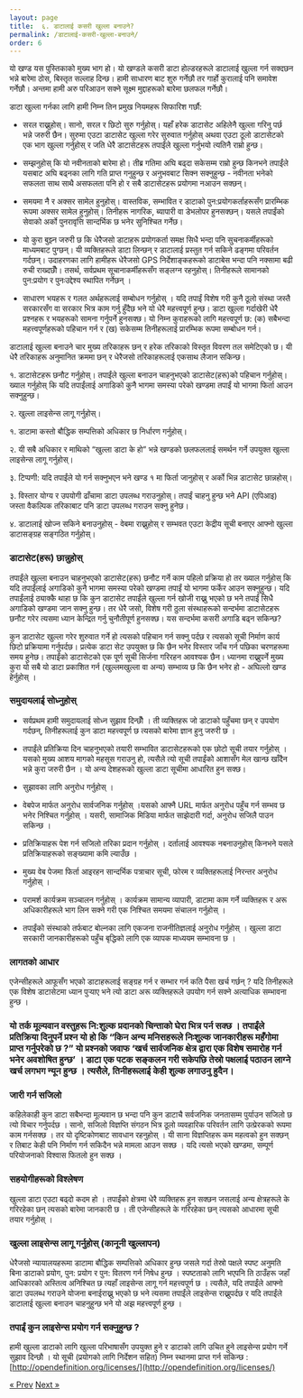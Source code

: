 ```yaml
---
layout: page
title:  ६. डाटालाई कसरी खुल्ला बनाउने?
permalink: /डाटालाई-कसरी-खुल्ला-बनाउने/
order: 6
---
```

यो खण्ड यस पुस्तिकाको मुख्य भाग हो। यो खण्डले कसरी डाटा होल्डरहरूले डाटालाई खुल्ला गर्न सक्दछन भन्ने बारेमा ठोस, बिस्तृत सल्लाह दिन्छ। हामी साधारण बाट शुरु गर्नेछौ तर गार्हो कुरालाई पनि समावेश गर्नेछौ। अन्तमा हामी अरु परिआउन सक्ने सूक्ष्म मुद्दाहरूको बारेमा छलफल गर्नेछौ।

डाटा खुल्ला गर्नका लागि हामी निम्न तिन प्रमुख नियमहरू सिफारिश गर्छौ:

- सरल राख्नुहोस्। सानो, सरल र छिटो सुरु गर्नुहोस्। यहाँ हरेक डाटासेट अहिलेनै खुल्ला गरिनु पर्छ भन्ने जरुरी छैन। सुरुमा एउटा डाटासेट खुल्ला गरेर सुरुवात गर्नुहोस् अथवा एउटा ठूलो डाटासेटको एक भाग खुल्ला गर्नुहोस् र जति धेरै डाटासेटहरू तपाईंले खुल्ला गर्नुभयो त्यतिनै राम्रो हुन्छ।

- सम्झनुहोस् कि यो नवीनताको बारेमा हो। तीब्र गतिमा अघि बढ्दा सकेसम्म राम्रो हुन्छ किनभने तपाईंले यसबाट अघि बढ्नका लागि गति प्राप्त गनुहुन्छ र अनुभवबाट सिक्न सक्नुहुन्छ - नवीनता भनेको सफलता साथ साथै असफलता पनि हो र सबै डाटासेटहरू प्रयोगमा नआउन सक्छन्।
 
- समयमा नै र अक्सर सामेल हुनुहोस्। वास्तविक, सम्भावित र डाटाको पुन:प्रयोगकर्ताहरूसँग प्रारम्भिक रूपमा अक्सर सामेल हुनुहोस्। तिनीहरू नागरिक, ब्यापारी वा डेभलोपर हुनसक्छन्। यसले तपाईंको सेवाको अर्को पुनरावृत्ति सान्दर्भिक छ भनेर सुनिश्चित गर्नेछ।

- यो कुरा बुझ्न जरुरी छ कि धेरैजसो डाटाहरू प्रयोगकर्ता समक्ष सिधै भन्दा पनि सुचनाकर्मीहरूको माध्यमबाट पुग्छन्। यी व्यक्तिहरूले डाटा लिन्छन् र डाटालाई प्रस्तुत गर्न सकिने ढङ्गमा परिवर्तन गर्दछन्। उदाहरणका लागि हामीहरू धेरैजसो GPS निर्देशाङ्कहरूको डाटाबेस भन्दा पनि नक्सामा बढी रुची राख्दछौँ। तसर्थ, सर्वप्रथम सूचानाकर्मीहरूसँग सङ्लग्न रहनुहोस्। तिनीहरूले सामानको पुन:प्रयोग र पुनःउद्देश्य स्थापित गर्नेछन् ।

- साधारण भयहरू र गलत अर्थहरूलाई सम्बोधन गर्नुहोस् । यदि तपाईं विशेष गरी कुनै ठूलो संस्था जस्तै सरकारसँग वा सरकार भित्र काम गर्नु हुँदैछ भने यो धेरै महत्त्वपूर्ण हुन्छ। डाटा खुल्ला गर्दाखेरी धेरै प्रश्नहरू र भयहरूको सामना गर्नुपर्ने हुनसक्छ। यो निम्न कुराहरूको लागि महत्त्वपूर्ण छ: (क) सबैभन्दा महत्त्वपूर्णहरूको पहिचान गर्न र (ख) सकेसम्म तिनीहरूलाई प्रारम्भिक रूपमा सम्बोधन गर्न।

डाटालाई खुल्ला बनाउने चार मुख्य तरिकाहरू छन् र हरेक तरिकाको विस्तृत विवरण तल समेटिएको छ। यी धेरै तरिकाहरू अनुमानित क्रममा छन् र धेरैजसो तरिकाहरूलाई एकसाथ लैजान सकिन्छ।

१. डाटासेटहरू छनौट गर्नुहोस्। तपाईंले खुल्ला बनाउन चाहनुभएको डाटासेट(हरू)को पहिचान गर्नुहोस्। ख्याल गर्नुहोस् कि यदि तपाईंलाई अगाडिको कुनै भागमा समस्या परेको खण्डमा तपाईं यो भागमा फिर्ता आउन सक्नुहुन्छ।

२. खुल्ला लाइसेन्स लागू गर्नुहोस्।

   १. डाटामा कस्तो बौद्धिक सम्पत्तिको अधिकार छ निर्धारण गर्नुहोस्।
  
   २. यी सबै अधिकार र माथिको “खुल्ला डाटा के हो” भन्ने खण्डको छलफललाई समर्थन गर्ने उपयुक्त खुल्ला लाइसेन्स लागू गर्नुहोस्।

   ३. टिप्पणी: यदि तपाईंले यो गर्न सक्नुभएन भने खण्ड १ मा फिर्ता जानुहोस् र अर्को भिन्न डाटासेट छान्नहोस्।

३. विस्तार योग्य र उपयोगी ढाँचामा डाटा उपलब्ध गराउनुहोस्। तपाईं चाहनु हुन्छ भने API (एपिआइ) जस्ता वैकल्पिक तरिकाबाट पनि डाटा उपलब्ध गराउन सक्नु हुनेछ।

४. डाटालाई खोज्न सकिने बनाउनुहोस् - वेबमा राख्नुहोस् र सम्भवत एउटा केद्रीय सूची बनाएर आफ्नो खुल्ला डाटासङ्ग्रह सङ्गठित गर्नुहोस्।


### डाटासेट(हरू) छान्नुहोस्
तपाईंले खुल्ला बनाउन चाहनुभएको डाटासेट(हरू) छनौट गर्ने काम पहिलो प्रक्रिया हो तर ख्याल गर्नुहोस् कि यदि तपाईंलाई अगाडिको कुनै भागमा समस्या परेको खण्डमा तपाईं यो भागमा फर्केर आउन सक्नुहुन्छ। यदि तपाईंलाई ठ्याक्कै थाहा छ कि कुन डाटासेट तपाईंले खुल्ला गर्न खोजी राख्नु भएको छ भने तपाईं सिधै अगाडिको खण्डमा जान सक्नु हुन्छ। तर धेरै जसो, विशेष गरी ठुला संस्थाहरूको सन्दर्भमा डाटासेटहरू छनौट गरेर त्यसमा ध्यान केन्द्रित गर्नु चुनौतीपूर्ण हुनसक्छ। यस सन्दर्भमा कसरी अगाडि बढ्न सकिन्छ?

कुन डाटासेट खुल्ला गरेर शुरुवात गर्ने हो त्यसको पहिचान गर्न सक्नु पर्दछ र त्यसको सूची निर्माण कार्य छिटो प्रक्रियामा गर्नुपर्दछ। प्रत्येक डाटा सेट उपयुक्त छ कि छैन भनेर विस्तार जाँच गर्न पछिका चरणहरूमा समय हुनेछ।
तपाईंको डाटासेटको एक पूर्ण सूची सिर्जना गरिरहन आवश्यक छैन। ध्यानमा राख्नुपर्ने मुख्य कुरा  यो सबै यो डाटा प्रकाशित गर्न (खुल्लमखुल्ला वा अन्य) सम्भाव्य छ कि छैन भनेर हो - अघिल्लो खण्ड हेर्नुहोस् । 

### समुदायलाई सोध्नुहोस्
- सर्वप्रथम हामी समुदायलाई सोध्न सुझाव दिन्छौँ । ती व्यक्तिहरू जो डाटाको पहुँचमा छन् र उपयोग गर्दछन्, तिनीहरूलाई कुन डाटा महत्त्वपूर्ण छ त्यसको बारेमा ज्ञान हुनु जरुरी छ ।

- तपाईंले प्रतिक्रिया दिन चाहनुभएको तयारी सम्भावित डाटासेटहरूको एक छोटो सूची तयार गर्नुहोस् । यसको मुख्य आशय मागको महसूस गराउनु हो, त्यसैले त्यो सूची तपाईंको आशासँग मेल खान्छ खाँदैन भन्ने कुरा जरुरी छैन । यो अन्य देशहरूको  खुल्ला डाटा सूचीमा  आधारित हुन सक्छ।
- सुझावका लागि अनुरोध गर्नुहोस् ।

- वेबपेज मार्फत अनुरोध सार्वजनिक गर्नुहोस् ।यसको आफ्नै URL मार्फत अनुरोध पहुँच गर्न सम्भव छ भनेर निश्चित गर्नुहोस् । यसरी, सामाजिक मिडिया मार्फत साझेदारी गर्दा, अनुरोध सजिलै पाउन सकिन्छ ।

- प्रतिक्रियाहरू पेश गर्न सजिलो तरिका प्रदान गर्नुहोस् । दर्तालाई आवश्यक नबनाउनुहोस् किनभने यसले प्रतिक्रियाहरूको सङ्ख्यामा कमि ल्याउँछ ।

- मुख्य वेब पेजमा फिर्ता आइरहन सान्दर्भिक पत्राचार सूची, फोरम र व्यक्तिहरूलाई निरन्तर अनुरोध गर्नुहोस् ।

- परामर्श कार्यक्रम सञ्चालन गर्नुहोस् । कार्यक्रम सामान्य व्यापारी, डाटामा काम गर्ने व्यक्तिहरू र अरू अधिकारीहरूले भाग लिन सक्ने गरी एक निश्चित समयमा संचालन गर्नुहोस् ।

- तपाईंको संस्थाको तर्फबाट बोल्नका लागि एकजना राजनीतिज्ञलाई अनुरोध गर्नुहोस् । खुल्ला डाटा सरकारी जानकारीहरूको पहुँच बृद्धिको लागि एक व्यापक माध्ययम सम्भावना छ ।

### लागतको आधार
एजेन्सीहरूले आफूसँग भएको डाटाहरूलाई सङ्ग्रह गर्न र सम्भार गर्न कति पैसा खर्च गर्छन् ? यदि तिनीहरूले एक विशेष डाटासेटमा ध्यान पुर्‍याए भने त्यो डाटा अरू व्यक्तिहरूले उपयोग गर्न सक्ने अत्याधिक सम्भावना हुन्छ ।

### यो तर्क मूल्यवान वस्तुहरू नि:शुल्क प्रदानको चिन्ताको घेरा भित्र पर्न सक्छ । तपाईंले प्रतिक्रिया दिनुपर्ने प्रश्न यो हो कि “किन अन्य मनिसहरूले निःशुल्क जानकारीहरू महँगोमा प्राप्त गर्नुपरेको छ ?” यो प्रश्नको जवाफ ‘खर्च सार्वजनिक क्षेत्र द्वारा एक विशेष समारोह गर्न भनेर अवशोषित हुन्छ’ । डाटा एक पटक सङ्कलन गरी सकेपछि तेस्रो पक्षलाई पठाउन लाग्ने खर्च लगभग न्यून हुन्छ । त्यसैले, तिनीहरूलाई केही शुल्क लगाउनु हुदैन।

### जारी गर्न सजिलो
कहिलेकाही कुन डाटा सबैभन्दा मूल्यवान छ भन्दा पनि कुन डाटाचै सर्वजनिक जनतासम्म पुर्याउन सजिलो छ त्यो विचार गर्नुपर्दछ । सानो, सजिलो विज्ञप्ति संगठन भित्र ठूलो व्यवहारिक परिवर्तन लागि उत्प्रेरकको रूपमा काम गर्नसक्छ ।
तर यो दृष्टिकोणबाट सावधान रहनुहोस् । यी साना विज्ञप्तिहरू कम महत्वको हुन सक्छन् र तिबाट केही  पनि निर्माण गर्न सकिदैन भन्ने मामला आउन सक्छ । यदि त्यसो भएको खण्डमा, सम्पूर्ण परियोजनाको विश्वास फितलो हुन सक्छ ।

### सहयोगीहरूको विश्लेषण
खुल्ला डाटा एउटा बढ्दो कदम हो । तपाईंको क्षेत्रमा धेरै व्यक्तिहरू हुन सक्छन जसलाई अन्य क्षेत्रहरूले के गरिरहेका छन् त्यसको बारेमा जानकारी छ । ती एजेन्सीहरूले के गरिरहेका छन् त्यसको आधारमा सूची तयार गर्नुहोस् ।

### खुल्ला लाइसेन्स लागू गर्नुहोस् (कानूनी खुल्लापन)
धेरैजसो न्यायालयहरूमा डाटामा बौद्धिक सम्पत्तिको अधिकार हुन्छ जसले गर्दा तेस्रो पक्षले स्पष्ट अनुमति बिना डाटाको प्रयोग, पुन: प्रयोग र पुन: वितरण गर्न निषेध हुन्छ । स्पष्टताको लागि भएपनि ति ठाउँहरू जहाँ आधिकारको अस्तित्व अनिश्चित छ त्यहाँ लाइसेन्स लागू गर्न महत्त्वपूर्ण छ । त्यसैले, यदि तपाईंले आफ्नो डाटा उपलब्ध गराउने  योजना बनाईराख्नु भएको छ भने त्यसमा तपाईंले लाइसेन्स राख्नुपर्दछ र यदि तपाईंले डाटालाई  खुल्ला बनाउन चाहनुहुन्छ भने यो अझ महत्त्वपूर्ण हुन्छ ।

### तपाईं कुन लाइसेन्स प्रयोग गर्न सक्नुहुन्छ ? 
हामी खुल्ला डाटाको लागि खुल्ला परिभाषासँग उपयुक्त हुने र डाटाको लागि उचित हुने लाइसेन्स प्रयोग गर्ने सुझाव दिन्छौ । यो सूची (प्रयोगको लागि निर्देशन सहित) निम्न स्थानमा प्राप्त गर्न सकिन्छ : [http://opendefinition.org/licenses/](http://opendefinition.org/licenses/)

<!-- Pagination -->
<div class="pagination">
  <a class="pagination-item older" href="{{ site.baseurl }}/खुल्ला-डाटा-के-हो">&laquo; Prev</a>
  <a class="pagination-item newer" href="{{ site.baseurl }}/सम्बन्धित-लाइसेन्सहरू">Next &raquo;</a>
</div>

